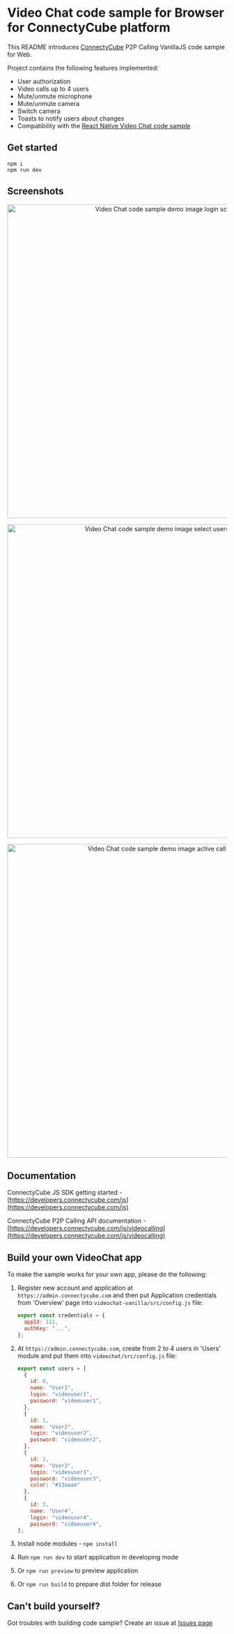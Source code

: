 # Video Chat code sample for Browser for ConnectyCube platform

This README introduces [ConnectyCube](https://connectycube.com) P2P Calling VanillaJS code sample for Web.

Project contains the following features implemented:

- User authorization
- Video calls up to 4 users
- Mute/unmute microphone
- Mute/unmute camera
- Switch camera
- Toasts to notify users about changes
- Compatibility with the [React Native Video Chat code sample](https://github.com/ConnectyCube/connectycube-reactnative-samples/tree/master/RNVideoChat)

## Get started

```
npm i
npm run dev
```

## Screenshots

<p align="center">
<img src="https://developers.connectycube.com/images/code_samples/javascript/js_codesample_videochat_login.png" width="720" alt="Video Chat code sample demo image login screen">
</p>

<p align="center">
<img src="https://developers.connectycube.com/images/code_samples/javascript/js_codesample_videochat_select_users.png" width="720" alt="Video Chat code sample demo image select users screen">
</p>

<p align="center">
<img src="https://developers.connectycube.com/images/code_samples/javascript/js_codesample_videochat_active_call.png" width="720" alt="Video Chat code sample demo image active call screen">
</p>

## Documentation

ConnectyCube JS SDK getting started - [https://developers.connectycube.com/js](https://developers.connectycube.com/js)

ConnectyCube P2P Calling API documentation - [https://developers.connectycube.com/js/videocalling](https://developers.connectycube.com/js/videocalling)

## Build your own VideoChat app

To make the sample works for your own app, please do the following:

1.  Register new account and application at `https://admin.connectycube.com` and then put Application credentials from 'Overview' page into `videochat-vanilla/src/config.js` file:

    ```javascript
    export const credentials = {
      appId: 111,
      authKey: "...",
    };
    ```

2.  At `https://admin.connectycube.com`, create from 2 to 4 users in 'Users' module and put them into `videochat/src/config.js` file:

    ```javascript
    export const users = [
      {
        id: 0,
        name: "User1",
        login: "videouser1",
        password: "videouser1",
      },
      {
        id: 1,
        name: "User2",
        login: "videouser2",
        password: "videouser2",
      },
      {
        id: 2,
        name: "User3",
        login: "videouser3",
        password: "videouser3",
        color: "#13aaae"
      },
      {
        id: 3,
        name: "User4",
        login: "videouser4",
        password: "videouser4",
    ];
    ```

3.  Install node modules - `npm install`
4.  Run `npm run dev` to start application in developing mode
5.  Or `npm run preview` to preview application
6.  Or `npm run build` to prepare dist folder for release

## Can't build yourself?

Got troubles with building code sample? Create an issue at [Issues page](https://github.com/ConnectyCube/connectycube-web-samples/issues)

